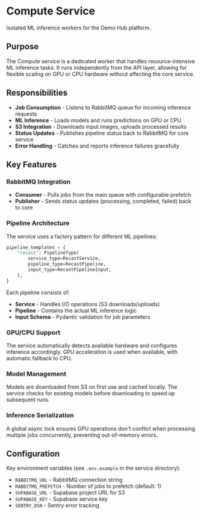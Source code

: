 # Compute Service

Isolated ML inference workers for the Demo Hub platform.

## Purpose

The Compute service is a dedicated worker that handles resource-intensive ML inference tasks. It runs independently from the API layer, allowing for flexible scaling on GPU or CPU hardware without affecting the core service.

## Responsibilities

- **Job Consumption** - Listens to RabbitMQ queue for incoming inference requests
- **ML Inference** - Loads models and runs predictions on GPU or CPU
- **S3 Integration** - Downloads input images, uploads processed results
- **Status Updates** - Publishes pipeline status back to RabbitMQ for core service
- **Error Handling** - Catches and reports inference failures gracefully

## Key Features

### RabbitMQ Integration
- **Consumer** - Pulls jobs from the main queue with configurable prefetch
- **Publisher** - Sends status updates (processing, completed, failed) back to core

### Pipeline Architecture

The service uses a factory pattern for different ML pipelines:

```python
pipeline_templates = {
    "recast": PipelineType(
        service_type=RecastService,
        pipeline_type=RecastPipeline,
        input_type=RecastPipelineInput,
    ),
}
```

Each pipeline consists of:
- **Service** - Handles I/O operations (S3 downloads/uploads)
- **Pipeline** - Contains the actual ML inference logic
- **Input Schema** - Pydantic validation for job parameters

### GPU/CPU Support

The service automatically detects available hardware and configures inference accordingly. GPU acceleration is used when available, with automatic fallback to CPU.

### Model Management

Models are downloaded from S3 on first use and cached locally. The service checks for existing models before downloading to speed up subsequent runs.

### Inference Serialization

A global async lock ensures GPU operations don't conflict when processing multiple jobs concurrently, preventing out-of-memory errors.

## Configuration

Key environment variables (see `.env.example` in the service directory):

- `RABBITMQ_URL` - RabbitMQ connection string
- `RABBITMQ_PREFETCH` - Number of jobs to prefetch (default: 1)
- `SUPABASE_URL` - Supabase project URL for S3
- `SUPABASE_KEY` - Supabase service key
- `SENTRY_DSN` - Sentry error tracking

